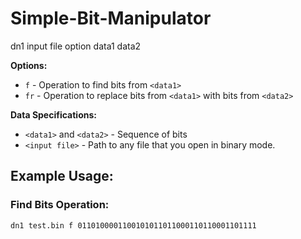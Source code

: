 # Simple-Bit-Manipulator
dn1 input file option data1 data2

**Options:**
- `f` - Operation to find bits from `<data1>`
- `fr` - Operation to replace bits from `<data1>` with bits from `<data2>`

**Data Specifications:**
- `<data1>` and `<data2>` - Sequence of bits
- `<input file>` - Path to any file that you open in binary mode.

## Example Usage:

### Find Bits Operation:
```bash
dn1 test.bin f 0110100001100101011011000110110001101111
